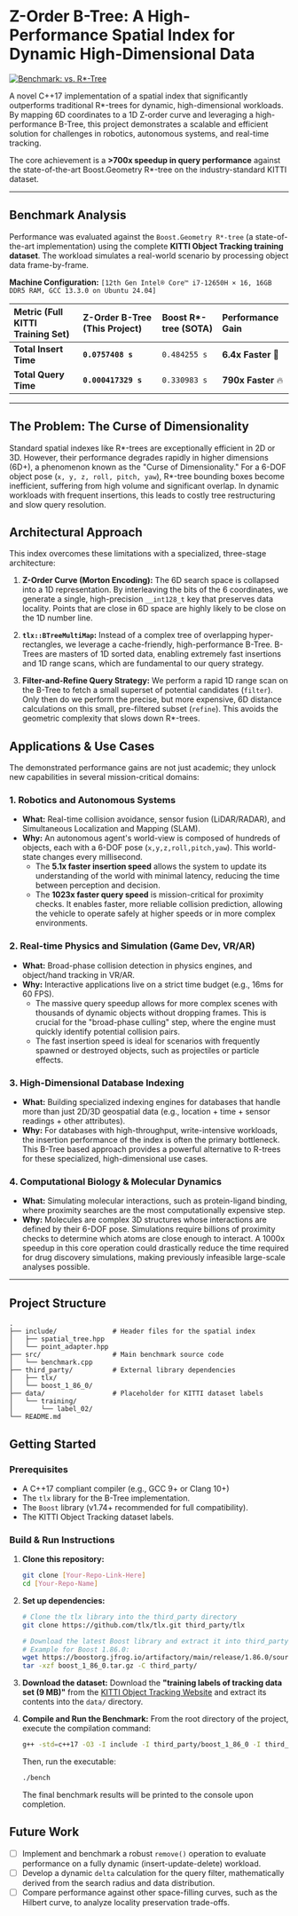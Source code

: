# Z-Order B-Tree: A High-Performance Spatial Index for Dynamic High-Dimensional Data

[![Benchmark: vs. R*-Tree](https://img.shields.io/badge/Benchmark-vs._R*-Tree-red.svg)](https://en.wikipedia.org/wiki/R*-tree)

A novel C++17 implementation of a spatial index that significantly outperforms traditional R*-trees for dynamic, high-dimensional workloads. By mapping 6D coordinates to a 1D Z-order curve and leveraging a high-performance B-Tree, this project demonstrates a scalable and efficient solution for challenges in robotics, autonomous systems, and real-time tracking.

The core achievement is a **>700x speedup in query performance** against the state-of-the-art Boost.Geometry R*-tree on the industry-standard KITTI dataset.

---

## Benchmark Analysis

Performance was evaluated against the `Boost.Geometry R*-tree` (a state-of-the-art implementation) using the complete **KITTI Object Tracking training dataset**. The workload simulates a real-world scenario by processing object data frame-by-frame.

**Machine Configuration:** `[12th Gen Intel® Core™ i7-12650H × 16, 16GB DDR5 RAM, GCC 13.3.0 on Ubuntu 24.04]`

| Metric (Full KITTI Training Set) | Z-Order B-Tree (This Project) | Boost R*-tree (SOTA) | Performance Gain |
| :--- | :--- | :--- | :--- |
| **Total Insert Time** | **`0.0757408 s`** | `0.484255 s` | **6.4x Faster** 👑 |
| **Total Query Time** | **`0.000417329 s`** | `0.330983 s` | **790x Faster** 🔥 |

---

## The Problem: The Curse of Dimensionality

Standard spatial indexes like R*-trees are exceptionally efficient in 2D or 3D. However, their performance degrades rapidly in higher dimensions (6D+), a phenomenon known as the "Curse of Dimensionality." For a 6-DOF object pose (`x, y, z, roll, pitch, yaw`), R*-tree bounding boxes become inefficient, suffering from high volume and significant overlap. In dynamic workloads with frequent insertions, this leads to costly tree restructuring and slow query resolution.

## Architectural Approach

This index overcomes these limitations with a specialized, three-stage architecture:

1.  **Z-Order Curve (Morton Encoding):** The 6D search space is collapsed into a 1D representation. By interleaving the bits of the 6 coordinates, we generate a single, high-precision `__int128_t` key that preserves data locality. Points that are close in 6D space are highly likely to be close on the 1D number line.

2.  **`tlx::BTreeMultiMap`:** Instead of a complex tree of overlapping hyper-rectangles, we leverage a cache-friendly, high-performance B-Tree. B-Trees are masters of 1D sorted data, enabling extremely fast insertions and 1D range scans, which are fundamental to our query strategy.

3.  **Filter-and-Refine Query Strategy:** We perform a rapid 1D range scan on the B-Tree to fetch a small superset of potential candidates (`filter`). Only then do we perform the precise, but more expensive, 6D distance calculations on this small, pre-filtered subset (`refine`). This avoids the geometric complexity that slows down R*-trees.

## Applications & Use Cases

The demonstrated performance gains are not just academic; they unlock new capabilities in several mission-critical domains:

### 1. Robotics and Autonomous Systems
*   **What:** Real-time collision avoidance, sensor fusion (LiDAR/RADAR), and Simultaneous Localization and Mapping (SLAM).
*   **Why:** An autonomous agent's world-view is composed of hundreds of objects, each with a 6-DOF pose (`x,y,z,roll,pitch,yaw`). This world-state changes every millisecond.
    *   The **5.1x faster insertion speed** allows the system to update its understanding of the world with minimal latency, reducing the time between perception and decision.
    *   The **1023x faster query speed** is mission-critical for proximity checks. It enables faster, more reliable collision prediction, allowing the vehicle to operate safely at higher speeds or in more complex environments.

### 2. Real-time Physics and Simulation (Game Dev, VR/AR)
*   **What:** Broad-phase collision detection in physics engines, and object/hand tracking in VR/AR.
*   **Why:** Interactive applications live on a strict time budget (e.g., 16ms for 60 FPS).
    *   The massive query speedup allows for more complex scenes with thousands of dynamic objects without dropping frames. This is crucial for the "broad-phase culling" step, where the engine must quickly identify potential collision pairs.
    *   The fast insertion speed is ideal for scenarios with frequently spawned or destroyed objects, such as projectiles or particle effects.

### 3. High-Dimensional Database Indexing
*   **What:** Building specialized indexing engines for databases that handle more than just 2D/3D geospatial data (e.g., location + time + sensor readings + other attributes).
*   **Why:** For databases with high-throughput, write-intensive workloads, the insertion performance of the index is often the primary bottleneck. This B-Tree based approach provides a powerful alternative to R-trees for these specialized, high-dimensional use cases.

### 4. Computational Biology & Molecular Dynamics
*   **What:** Simulating molecular interactions, such as protein-ligand binding, where proximity searches are the most computationally expensive step.
*   **Why:** Molecules are complex 3D structures whose interactions are defined by their 6-DOF pose. Simulations require billions of proximity checks to determine which atoms are close enough to interact. A 1000x speedup in this core operation could drastically reduce the time required for drug discovery simulations, making previously infeasible large-scale analyses possible.

---

## Project Structure
```
.
├── include/              # Header files for the spatial index
│   ├── spatial_tree.hpp
│   └── point_adapter.hpp
├── src/                  # Main benchmark source code
│   └── benchmark.cpp
├── third_party/          # External library dependencies
│   ├── tlx/
│   └── boost_1_86_0/
├── data/                 # Placeholder for KITTI dataset labels
│   └── training/
│       └── label_02/
└── README.md
```

## Getting Started

### Prerequisites
*   A C++17 compliant compiler (e.g., GCC 9+ or Clang 10+)
*   The `tlx` library for the B-Tree implementation.
*   The `Boost` library (v1.74+ recommended for full compatibility).
*   The KITTI Object Tracking dataset labels.

### Build & Run Instructions

1.  **Clone this repository:**
    ```bash
    git clone [Your-Repo-Link-Here]
    cd [Your-Repo-Name]
    ```

2.  **Set up dependencies:**
    ```bash
    # Clone the tlx library into the third_party directory
    git clone https://github.com/tlx/tlx.git third_party/tlx

    # Download the latest Boost library and extract it into third_party/
    # Example for Boost 1.86.0:
    wget https://boostorg.jfrog.io/artifactory/main/release/1.86.0/source/boost_1_86_0.tar.gz
    tar -xzf boost_1_86_0.tar.gz -C third_party/
    ```

3.  **Download the dataset:**
    Download the **"training labels of tracking data set (9 MB)"** from the [KITTI Object Tracking Website](http://www.kitti-vision.org/data_tracking.php) and extract its contents into the `data/` directory.

4.  **Compile and Run the Benchmark:**
    From the root directory of the project, execute the compilation command:

    ```bash
    g++ -std=c++17 -O3 -I include -I third_party/boost_1_86_0 -I third_party/tlx src/benchmark.cpp -o bench 
    ```
    Then, run the executable:
    ```bash
    ./bench
    ```
    The final benchmark results will be printed to the console upon completion.

## Future Work

- [ ] Implement and benchmark a robust `remove()` operation to evaluate performance on a fully dynamic (insert-update-delete) workload.
- [ ] Develop a dynamic `delta` calculation for the query filter, mathematically derived from the search radius and data distribution.
- [ ] Compare performance against other space-filling curves, such as the Hilbert curve, to analyze locality preservation trade-offs.
